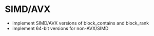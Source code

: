 # SIMD/AVX

- implement SIMD/AVX versions of block_contains and block_rank
- implement 64-bit versions for non-AVX/SIMD
